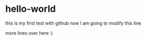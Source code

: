 # hello-world
this is my first test with github
now I am going to modify this line

more lines over here  :)
